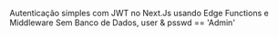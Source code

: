 Autenticação simples com JWT no Next.Js usando Edge Functions e Middleware
Sem Banco de Dados, user & psswd == 'Admin'
